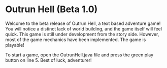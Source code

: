 # Outrun Hell (Beta 1.0)
Welcome to the beta release of Outrun Hell, a text based adventure game!
You will notice a distinct lack of world building, and the game itself will feel quick.
This game is still under development from the story side.
However, most of the game mechanics have been implemented. The game is playable!

To start a game, open the OutrunHell.java file and press the green play button on line 5.
Best of luck, adventurer!